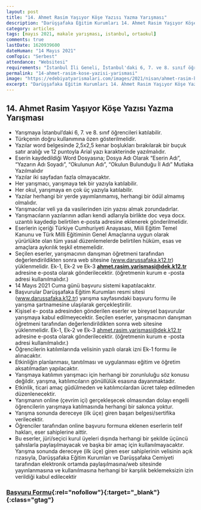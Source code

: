 ```yaml
---
layout: post
title: "14. Ahmet Rasim Yaşıyor Köşe Yazısı Yazma Yarışması"
description: "Darüşşafaka Eğitim Kurumları 14. Ahmet Rasim Yaşıyor Köşe Yazısı Yazma Yarışması düzenliyor."
category: articles
tags: [mayıs 2021, makale yarışması, istanbul, ortaokul]
comments: true
lastDate: 1620939600    
dateHuman: "14 Mayıs 2021"
comTopic: "Serbest"
attendance: "Websitesi"
requirements: "İstanbul İli Geneli, İstanbul'daki 6, 7. ve 8. sınıf öğrencileri"
permalink: "14-ahmet-rasim-kose-yazisi-yarismasi"
image: "https://edebiyatyarismalari.com/images/2021/nisan/ahmet-rasim-kose-yazisi-yazma-yarismasi.jpeg"
excerpt: "Darüşşafaka Eğitim Kurumları 14. Ahmet Rasim Yaşıyor Köşe Yazısı Yazma Yarışması düzenliyor."
---
```


## 14. Ahmet Rasim Yaşıyor Köşe Yazısı Yazma Yarışması
- Yarışmaya İstanbul’daki 6, 7. ve 8. sınıf öğrencileri katılabilir.
- Türkçenin doğru kullanımına özen gösterilmelidir.
- Yazılar word belgesinde 2,5x2,5 kenar boşlukları bırakılarak bir buçuk satır aralığı ve 12 puntoyla Arial yazı karakterinde yazılmalıdır.
- Eserin kaydedildiği Word Dosyasına; Dosya Adı Olarak “Eserin Adı”, “Yazarın Adı Soyadı”, “Okulunun Adı”, “Okulun Bulunduğu İl Adı” Mutlaka Yazılmalıdır
- Yazılar iki sayfadan fazla olmayacaktır.
- Her yarışmacı, yarışmaya tek bir yazıyla katılabilir.
- Her okul, yarışmaya en çok üç yazıyla katılabilir.
- Yazılar herhangi bir yerde yayımlanmamış, herhangi bir ödül almamış olmalıdır.
- Yarışmacılar veli ya da vasilerinden izin yazısı almak zorundadırlar.
- Yarışmacıların yazılarının adları kendi adlarıyla birlikte doc veya docx. uzantılı kaydedip belirtilen e-posta adresine eklenerek gönderilmelidir.
- Eserlerin içeriği Türkiye Cumhuriyeti Anayasası, Miili Eğitim Temel Kanunu ve Türk Milli Eğitiminin Genel Amaçlarına uygun olarak yürürlükte olan tüm yasal düzenlemelerde belirtilen hüküm, esas ve amaçlara aykırılık teşkil etmemelidir.
- Seçilen eserler, yarışmacının danışman öğretmeni tarafından değerlendirildikten sonra web sitesine (www.darussafaka.k12.tr) yüklenmelidir. Ek-1, Ek-2 ve Ek-3 **ahmet.rasim.yarismasi@dek.k12.tr** adresine e-posta olarak gönderilecektir. (öğretmenin kurum e -posta adresi kullanılmalıdır.)
- 14 Mayıs 2021 Cuma günü başvuru sistemi kapatılacaktır.
- Başvurular Darüşşafaka Eğitim Kurumları resmi sitesi (www.darussafaka.k12.tr) yarışma sayfasındaki başvuru formu ile yarışma şartnamesine ulaşılarak gerçekleştirilir.
- Kişisel e- posta adresinden gönderilen eserler ve bireysel başvurular yarışmaya kabul edilmeyecektir. Seçilen eserler, yarışmacının danışman öğretmeni tarafından değerlendirildikten sonra web sitesine yüklenmelidir. Ek-1, Ek-2 ve Ek-3 ahmet.rasim.yarismasi@dek.k12.tr adresine e-posta olarak gönderilecektir. (öğretmenin kurum e -posta adresi kullanılmalıdır.)
- Öğrencilerin katılımlarında velisinin yazılı olarak izni Ek-1 formu ile alınacaktır.
- Etkinliğin planlanması, tanıtılması ve uygulanması eğitim ve öğretim aksatılmadan yapılacaktır.
- Yarışmaya katılımın yarışmacı için herhangi bir zorunluluğu söz konusu değildir. yarışma, katılımcıların gönüllülük esasına dayanmaktadır.
- Etkinlik, ticari amaç güdülmeden ve katılımcılardan ücret talep edilmeden düzenlenecektir.
- Yarışmanın online (çevrim içi) gerçekleşecek olmasından dolayı engelli öğrencilerin yarışmaya katılmasında herhangi bir sakınca yoktur.
- Yarışma sonunda dereceye (ilk üçe) giren başarı belgesi/sertifika verilecektir.
- Öğrenciler tarafından online başvuru formuna eklenen eserlerin telif hakları, eser sahiplerine aittir.
- Bu eserler, jüri/seçici kurul üyeleri dışında herhangi bir şekilde üçüncü şahıslarla paylaşılmayacak ve başka bir amaç için kullanılmayacaktır. Yarışma sonunda dereceye (ilk üçe) giren eser sahiplerinin velisinin açık rızasıyla, Darüşşafaka Eğitim Kurumları ve Darüşşafaka Cemiyeti tarafından elektronik ortamda paylaşılmasına/web sitesinde yayınlanmasına ve kullanılmasına herhangi bir karşılık beklemeksizin izin verildiği kabul edilecektir

### [Başvuru Formu](https://docs.google.com/forms/d/e/1FAIpQLSd7lb-gEyvHlTMpFnZbaIbe-u26cqaNOGaDbEvn1XvC-w298Q/viewform){:rel="nofollow"}{:target="_blank"}{:class="gtag"}